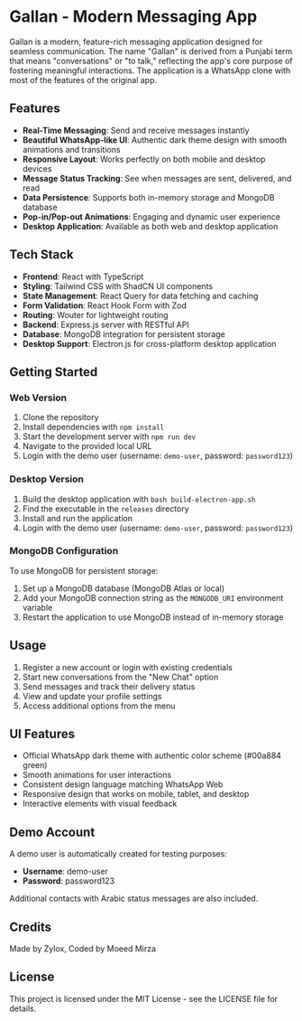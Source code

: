 # Gallan - Modern Messaging App

Gallan is a modern, feature-rich messaging application designed for seamless communication. The name "Gallan" is derived from a Punjabi term that means "conversations" or "to talk," reflecting the app's core purpose of fostering meaningful interactions. The application is a WhatsApp clone with most of the features of the original app.

## Features

- **Real-Time Messaging**: Send and receive messages instantly
- **Beautiful WhatsApp-like UI**: Authentic dark theme design with smooth animations and transitions
- **Responsive Layout**: Works perfectly on both mobile and desktop devices
- **Message Status Tracking**: See when messages are sent, delivered, and read
- **Data Persistence**: Supports both in-memory storage and MongoDB database
- **Pop-in/Pop-out Animations**: Engaging and dynamic user experience
- **Desktop Application**: Available as both web and desktop application

## Tech Stack

- **Frontend**: React with TypeScript
- **Styling**: Tailwind CSS with ShadCN UI components
- **State Management**: React Query for data fetching and caching
- **Form Validation**: React Hook Form with Zod
- **Routing**: Wouter for lightweight routing
- **Backend**: Express.js server with RESTful API
- **Database**: MongoDB integration for persistent storage
- **Desktop Support**: Electron.js for cross-platform desktop application

## Getting Started

### Web Version
1. Clone the repository
2. Install dependencies with `npm install`
3. Start the development server with `npm run dev`
4. Navigate to the provided local URL
5. Login with the demo user (username: `demo-user`, password: `password123`)

### Desktop Version
1. Build the desktop application with `bash build-electron-app.sh`
2. Find the executable in the `releases` directory
3. Install and run the application
4. Login with the demo user (username: `demo-user`, password: `password123`)

### MongoDB Configuration
To use MongoDB for persistent storage:
1. Set up a MongoDB database (MongoDB Atlas or local)
2. Add your MongoDB connection string as the `MONGODB_URI` environment variable
3. Restart the application to use MongoDB instead of in-memory storage

## Usage

1. Register a new account or login with existing credentials
2. Start new conversations from the "New Chat" option
3. Send messages and track their delivery status
4. View and update your profile settings
5. Access additional options from the menu

## UI Features

- Official WhatsApp dark theme with authentic color scheme (#00a884 green)
- Smooth animations for user interactions
- Consistent design language matching WhatsApp Web
- Responsive design that works on mobile, tablet, and desktop
- Interactive elements with visual feedback

## Demo Account

A demo user is automatically created for testing purposes:
- **Username**: demo-user
- **Password**: password123

Additional contacts with Arabic status messages are also included.

## Credits

Made by Zylox, Coded by Moeed Mirza

## License

This project is licensed under the MIT License - see the LICENSE file for details.